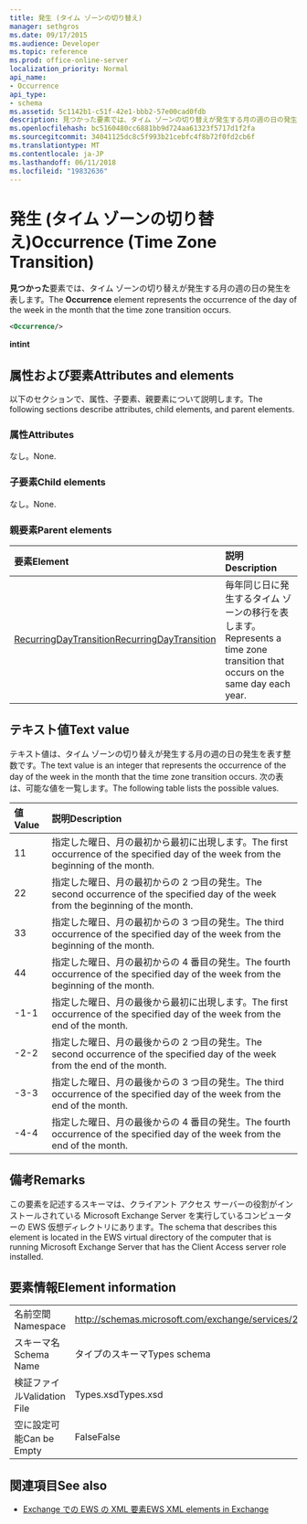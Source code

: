 ```yaml
---
title: 発生 (タイム ゾーンの切り替え)
manager: sethgros
ms.date: 09/17/2015
ms.audience: Developer
ms.topic: reference
ms.prod: office-online-server
localization_priority: Normal
api_name:
- Occurrence
api_type:
- schema
ms.assetid: 5c1142b1-c51f-42e1-bbb2-57e00cad0fdb
description: 見つかった要素では、タイム ゾーンの切り替えが発生する月の週の日の発生を表します。
ms.openlocfilehash: bc5160480cc6881bb9d724aa61323f5717d1f2fa
ms.sourcegitcommit: 34041125dc8c5f993b21cebfc4f8b72f0fd2cb6f
ms.translationtype: MT
ms.contentlocale: ja-JP
ms.lasthandoff: 06/11/2018
ms.locfileid: "19832636"
---
```

# <a name="occurrence-time-zone-transition"></a><span data-ttu-id="a4c6c-103">発生 (タイム ゾーンの切り替え)</span><span class="sxs-lookup"><span data-stu-id="a4c6c-103">Occurrence (Time Zone Transition)</span></span>

<span data-ttu-id="a4c6c-104">**見つかった**要素では、タイム ゾーンの切り替えが発生する月の週の日の発生を表します。</span><span class="sxs-lookup"><span data-stu-id="a4c6c-104">The **Occurrence** element represents the occurrence of the day of the week in the month that the time zone transition occurs.</span></span> 
  
```xml
<Occurrence/>
```

<span data-ttu-id="a4c6c-105">**int**</span><span class="sxs-lookup"><span data-stu-id="a4c6c-105">**int**</span></span>

## <a name="attributes-and-elements"></a><span data-ttu-id="a4c6c-106">属性および要素</span><span class="sxs-lookup"><span data-stu-id="a4c6c-106">Attributes and elements</span></span>

<span data-ttu-id="a4c6c-107">以下のセクションで、属性、子要素、親要素について説明します。</span><span class="sxs-lookup"><span data-stu-id="a4c6c-107">The following sections describe attributes, child elements, and parent elements.</span></span>
  
### <a name="attributes"></a><span data-ttu-id="a4c6c-108">属性</span><span class="sxs-lookup"><span data-stu-id="a4c6c-108">Attributes</span></span>

<span data-ttu-id="a4c6c-109">なし。</span><span class="sxs-lookup"><span data-stu-id="a4c6c-109">None.</span></span>
  
### <a name="child-elements"></a><span data-ttu-id="a4c6c-110">子要素</span><span class="sxs-lookup"><span data-stu-id="a4c6c-110">Child elements</span></span>

<span data-ttu-id="a4c6c-111">なし。</span><span class="sxs-lookup"><span data-stu-id="a4c6c-111">None.</span></span>
  
### <a name="parent-elements"></a><span data-ttu-id="a4c6c-112">親要素</span><span class="sxs-lookup"><span data-stu-id="a4c6c-112">Parent elements</span></span>

|<span data-ttu-id="a4c6c-113">**要素**</span><span class="sxs-lookup"><span data-stu-id="a4c6c-113">**Element**</span></span>|<span data-ttu-id="a4c6c-114">**説明**</span><span class="sxs-lookup"><span data-stu-id="a4c6c-114">**Description**</span></span>|
|:-----|:-----|
|[<span data-ttu-id="a4c6c-115">RecurringDayTransition</span><span class="sxs-lookup"><span data-stu-id="a4c6c-115">RecurringDayTransition</span></span>](recurringdaytransition.md) <br/> |<span data-ttu-id="a4c6c-116">毎年同じ日に発生するタイム ゾーンの移行を表します。</span><span class="sxs-lookup"><span data-stu-id="a4c6c-116">Represents a time zone transition that occurs on the same day each year.</span></span>  <br/> |
   
## <a name="text-value"></a><span data-ttu-id="a4c6c-117">テキスト値</span><span class="sxs-lookup"><span data-stu-id="a4c6c-117">Text value</span></span>

<span data-ttu-id="a4c6c-118">テキスト値は、タイム ゾーンの切り替えが発生する月の週の日の発生を表す整数です。</span><span class="sxs-lookup"><span data-stu-id="a4c6c-118">The text value is an integer that represents the occurrence of the day of the week in the month that the time zone transition occurs.</span></span> <span data-ttu-id="a4c6c-119">次の表は、可能な値を一覧します。</span><span class="sxs-lookup"><span data-stu-id="a4c6c-119">The following table lists the possible values.</span></span>
  
|<span data-ttu-id="a4c6c-120">**値**</span><span class="sxs-lookup"><span data-stu-id="a4c6c-120">**Value**</span></span>|<span data-ttu-id="a4c6c-121">**説明**</span><span class="sxs-lookup"><span data-stu-id="a4c6c-121">**Description**</span></span>|
|:-----|:-----|
|<span data-ttu-id="a4c6c-122">1</span><span class="sxs-lookup"><span data-stu-id="a4c6c-122">1</span></span>  <br/> |<span data-ttu-id="a4c6c-123">指定した曜日、月の最初から最初に出現します。</span><span class="sxs-lookup"><span data-stu-id="a4c6c-123">The first occurrence of the specified day of the week from the beginning of the month.</span></span>  <br/> |
|<span data-ttu-id="a4c6c-124">2</span><span class="sxs-lookup"><span data-stu-id="a4c6c-124">2</span></span>  <br/> |<span data-ttu-id="a4c6c-125">指定した曜日、月の最初からの 2 つ目の発生。</span><span class="sxs-lookup"><span data-stu-id="a4c6c-125">The second occurrence of the specified day of the week from the beginning of the month.</span></span>  <br/> |
|<span data-ttu-id="a4c6c-126">3</span><span class="sxs-lookup"><span data-stu-id="a4c6c-126">3</span></span>  <br/> |<span data-ttu-id="a4c6c-127">指定した曜日、月の最初からの 3 つ目の発生。</span><span class="sxs-lookup"><span data-stu-id="a4c6c-127">The third occurrence of the specified day of the week from the beginning of the month.</span></span>  <br/> |
|<span data-ttu-id="a4c6c-128">4</span><span class="sxs-lookup"><span data-stu-id="a4c6c-128">4</span></span>  <br/> |<span data-ttu-id="a4c6c-129">指定した曜日、月の最初からの 4 番目の発生。</span><span class="sxs-lookup"><span data-stu-id="a4c6c-129">The fourth occurrence of the specified day of the week from the beginning of the month.</span></span>  <br/> |
|<span data-ttu-id="a4c6c-130">-1</span><span class="sxs-lookup"><span data-stu-id="a4c6c-130">-1</span></span>  <br/> |<span data-ttu-id="a4c6c-131">指定した曜日、月の最後から最初に出現します。</span><span class="sxs-lookup"><span data-stu-id="a4c6c-131">The first occurrence of the specified day of the week from the end of the month.</span></span>  <br/> |
|<span data-ttu-id="a4c6c-132">-2</span><span class="sxs-lookup"><span data-stu-id="a4c6c-132">-2</span></span>  <br/> |<span data-ttu-id="a4c6c-133">指定した曜日、月の最後からの 2 つ目の発生。</span><span class="sxs-lookup"><span data-stu-id="a4c6c-133">The second occurrence of the specified day of the week from the end of the month.</span></span>  <br/> |
|<span data-ttu-id="a4c6c-134">-3</span><span class="sxs-lookup"><span data-stu-id="a4c6c-134">-3</span></span>  <br/> |<span data-ttu-id="a4c6c-135">指定した曜日、月の最後からの 3 つ目の発生。</span><span class="sxs-lookup"><span data-stu-id="a4c6c-135">The third occurrence of the specified day of the week from the end of the month.</span></span>  <br/> |
|<span data-ttu-id="a4c6c-136">-4</span><span class="sxs-lookup"><span data-stu-id="a4c6c-136">-4</span></span>  <br/> |<span data-ttu-id="a4c6c-137">指定した曜日、月の最後からの 4 番目の発生。</span><span class="sxs-lookup"><span data-stu-id="a4c6c-137">The fourth occurrence of the specified day of the week from the end of the month.</span></span>  <br/> |
   
## <a name="remarks"></a><span data-ttu-id="a4c6c-138">備考</span><span class="sxs-lookup"><span data-stu-id="a4c6c-138">Remarks</span></span>

<span data-ttu-id="a4c6c-139">この要素を記述するスキーマは、クライアント アクセス サーバーの役割がインストールされている Microsoft Exchange Server を実行しているコンピューターの EWS 仮想ディレクトリにあります。</span><span class="sxs-lookup"><span data-stu-id="a4c6c-139">The schema that describes this element is located in the EWS virtual directory of the computer that is running Microsoft Exchange Server that has the Client Access server role installed.</span></span>
  
## <a name="element-information"></a><span data-ttu-id="a4c6c-140">要素情報</span><span class="sxs-lookup"><span data-stu-id="a4c6c-140">Element information</span></span>

|||
|:-----|:-----|
|<span data-ttu-id="a4c6c-141">名前空間</span><span class="sxs-lookup"><span data-stu-id="a4c6c-141">Namespace</span></span>  <br/> |http://schemas.microsoft.com/exchange/services/2006/types  <br/> |
|<span data-ttu-id="a4c6c-142">スキーマ名</span><span class="sxs-lookup"><span data-stu-id="a4c6c-142">Schema Name</span></span>  <br/> |<span data-ttu-id="a4c6c-143">タイプのスキーマ</span><span class="sxs-lookup"><span data-stu-id="a4c6c-143">Types schema</span></span>  <br/> |
|<span data-ttu-id="a4c6c-144">検証ファイル</span><span class="sxs-lookup"><span data-stu-id="a4c6c-144">Validation File</span></span>  <br/> |<span data-ttu-id="a4c6c-145">Types.xsd</span><span class="sxs-lookup"><span data-stu-id="a4c6c-145">Types.xsd</span></span>  <br/> |
|<span data-ttu-id="a4c6c-146">空に設定可能</span><span class="sxs-lookup"><span data-stu-id="a4c6c-146">Can be Empty</span></span>  <br/> |<span data-ttu-id="a4c6c-147">False</span><span class="sxs-lookup"><span data-stu-id="a4c6c-147">False</span></span>  <br/> |
   
## <a name="see-also"></a><span data-ttu-id="a4c6c-148">関連項目</span><span class="sxs-lookup"><span data-stu-id="a4c6c-148">See also</span></span>

- [<span data-ttu-id="a4c6c-149">Exchange での EWS の XML 要素</span><span class="sxs-lookup"><span data-stu-id="a4c6c-149">EWS XML elements in Exchange</span></span>](ews-xml-elements-in-exchange.md)

